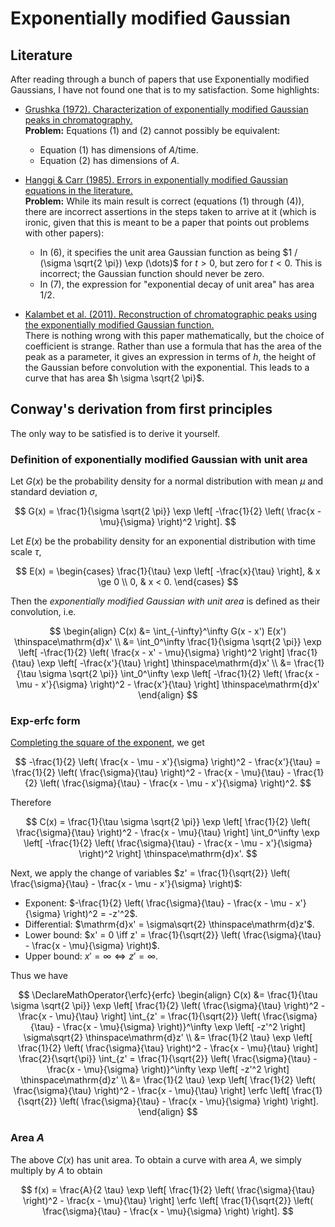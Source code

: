 # Exponentially modified Gaussian


## Literature

After reading through a bunch of papers that use Exponentially modified Gaussians,
I have not found one that is to my satisfaction.
Some highlights:

- [Grushka (1972). Characterization of exponentially modified Gaussian peaks in chromatography.] <br>
  **Problem:** Equations (1) and (2) cannot possibly be equivalent:
  - Equation (1) has dimensions of $A / \mathsf{time}$.
  - Equation (2) has dimensions of $A$.

- [Hanggi & Carr (1985). Errors in exponentially modified Gaussian equations in the literature.] <br>
  **Problem:**
  While its main result is correct (equations (1) through (4)),
  there are incorrect assertions in the steps taken to arrive at it
  (which is ironic, given that this is meant to be a paper that points out problems with other papers):
  - In (6), it specifies the unit area Gaussian function as being
    $1 / (\sigma \sqrt{2 \pi}) \exp (\dots)$ for $t > 0$, but zero for $t < 0$.
    This is incorrect; the Gaussian function should never be zero.
  - In (7), the expression for "exponential decay of unit area" has area $1/2$.

- [Kalambet et al. (2011). Reconstruction of chromatographic peaks using the exponentially modified Gaussian function.] <br>
  There is nothing wrong with this paper mathematically, but the choice of coefficient is strange.
  Rather than use a formula that has the area of the peak as a parameter,
  it gives an expression in terms of $h$, the height of the Gaussian before convolution with the exponential.
  This leads to a curve that has area $h \sigma \sqrt{2 \pi}$.

[Grushka (1972). Characterization of exponentially modified Gaussian peaks in chromatography.]:
  https://doi.org/10.1021/ac60319a011
[Hanggi & Carr (1985). Errors in exponentially modified Gaussian equations in the literature.]:
  https://doi.org/10.1021/ac00289a051
[Kalambet et al. (2011). Reconstruction of chromatographic peaks using the exponentially modified Gaussian function.]:
  https://doi.org/10.1002/cem.1343


## Conway's derivation from first principles

The only way to be satisfied is to derive it yourself.

### Definition of exponentially modified Gaussian with unit area

Let $G(x)$ be the probability density for a normal distribution
with mean $\mu$
and standard deviation $\sigma$,

$$
  G(x) =
    \frac{1}{\sigma \sqrt{2 \pi}}
    \exp \left[
      -\frac{1}{2}
      \left(
        \frac{x - \mu}{\sigma}
      \right)^2
    \right].
$$

Let $E(x)$ be the probability density for an exponential distribution
with time scale $\tau$,

$$
  E(x) =
    \begin{cases}
      \frac{1}{\tau} \exp \left[ -\frac{x}{\tau} \right], & x \ge 0 \\
      0, & x < 0.
    \end{cases}
$$

Then the <i>exponentially modified Gaussian with unit area</i>
is defined as their convolution, i.e.

$$
\begin{align}
C(x)
  &= \int_{-\infty}^\infty G(x - x') E(x') \thinspace\mathrm{d}x' \\
  &=
    \int_0^\infty
      \frac{1}{\sigma \sqrt{2 \pi}}
      \exp \left[
        -\frac{1}{2}
        \left(
          \frac{x - x' - \mu}{\sigma}
        \right)^2
      \right]
      \frac{1}{\tau} \exp \left[ -\frac{x'}{\tau} \right]
    \thinspace\mathrm{d}x' \\
  &=
    \frac{1}{\tau \sigma \sqrt{2 \pi}}
    \int_0^\infty
      \exp \left[
        -\frac{1}{2}
        \left(
          \frac{x - \mu - x'}{\sigma}
        \right)^2
          -
        \frac{x'}{\tau}
      \right]
    \thinspace\mathrm{d}x'
\end{align}
$$

### Exp-erfc form

[Completing the square of the exponent], we get

$$
  -\frac{1}{2}
  \left(
    \frac{x - \mu - x'}{\sigma}
  \right)^2
    -
  \frac{x'}{\tau}
    =
  \frac{1}{2} \left( \frac{\sigma}{\tau} \right)^2
    - \frac{x - \mu}{\tau}
    - \frac{1}{2}
      \left(
        \frac{\sigma}{\tau} - \frac{x - \mu - x'}{\sigma}
      \right)^2.
$$

Therefore

$$
  C(x) =
    \frac{1}{\tau \sigma \sqrt{2 \pi}}
    \exp \left[
      \frac{1}{2} \left( \frac{\sigma}{\tau} \right)^2
      - \frac{x - \mu}{\tau}
    \right]
    \int_0^\infty
      \exp \left[
        -\frac{1}{2}
        \left(
          \frac{\sigma}{\tau} - \frac{x - \mu - x'}{\sigma}
        \right)^2
      \right]
    \thinspace\mathrm{d}x'.
$$

Next, we apply the change of variables
$z' = \frac{1}{\sqrt{2}} \left( \frac{\sigma}{\tau} - \frac{x - \mu - x'}{\sigma} \right)$:

- Exponent: $-\frac{1}{2} \left( \frac{\sigma}{\tau} - \frac{x - \mu - x'}{\sigma} \right)^2 = -z'^2$.
- Differential: $\mathrm{d}x' = \sigma\sqrt{2} \thinspace\mathrm{d}z'$.
- Lower bound: $x' = 0 \iff z' = \frac{1}{\sqrt{2}} \left( \frac{\sigma}{\tau} - \frac{x - \mu}{\sigma} \right)$.
- Upper bound: $x' = \infty \iff z' = \infty$.

Thus we have

$$
\DeclareMathOperator{\erfc}{erfc}
\begin{align}
  C(x)
  &=
    \frac{1}{\tau \sigma \sqrt{2 \pi}}
    \exp \left[
      \frac{1}{2} \left( \frac{\sigma}{\tau} \right)^2
      - \frac{x - \mu}{\tau}
    \right]
    \int_{z' = \frac{1}{\sqrt{2}} \left( \frac{\sigma}{\tau} - \frac{x - \mu}{\sigma} \right)}^\infty
      \exp \left[ -z'^2 \right]
    \sigma\sqrt{2} \thinspace\mathrm{d}z' \\
  &=
    \frac{1}{2 \tau}
    \exp \left[
      \frac{1}{2} \left( \frac{\sigma}{\tau} \right)^2
      - \frac{x - \mu}{\tau}
    \right]
    \frac{2}{\sqrt{\pi}}
    \int_{z' = \frac{1}{\sqrt{2}} \left( \frac{\sigma}{\tau} - \frac{x - \mu}{\sigma} \right)}^\infty
      \exp \left[ -z'^2 \right]
    \thinspace\mathrm{d}z' \\
  &=
    \frac{1}{2 \tau}
    \exp \left[
      \frac{1}{2} \left( \frac{\sigma}{\tau} \right)^2
      - \frac{x - \mu}{\tau}
    \right]
    \erfc \left[
      \frac{1}{\sqrt{2}} \left( \frac{\sigma}{\tau} - \frac{x - \mu}{\sigma} \right)
    \right].
\end{align}
$$

### Area $A$

The above $C(x)$ has unit area.
To obtain a curve with area $A$, we simply multiply by $A$ to obtain

$$
  f(x) =
    \frac{A}{2 \tau}
    \exp \left[
      \frac{1}{2} \left( \frac{\sigma}{\tau} \right)^2
      - \frac{x - \mu}{\tau}
    \right]
    \erfc \left[
      \frac{1}{\sqrt{2}} \left( \frac{\sigma}{\tau} - \frac{x - \mu}{\sigma} \right)
    \right].
$$

[Completing the square of the exponent]:
  https://tio.run/##y00syUjNTSzJTE78/z@1oiA/LzWvxCk1Lb8oVcFWQddQ30hBQ6NCQVchtxRIVAQUZeamairoKxRnpucmasYZwQX1SxJLrblgJjimlaQWAQ0A6werBclD1EON0wSJAFmoShDyCOv0YZZZ/wcK5JUoOCi4lebkBGfmFuRkplVGozvbVgHFGbHW/wE
  "Wolfram Language (Mathematica) – Try It Online"
